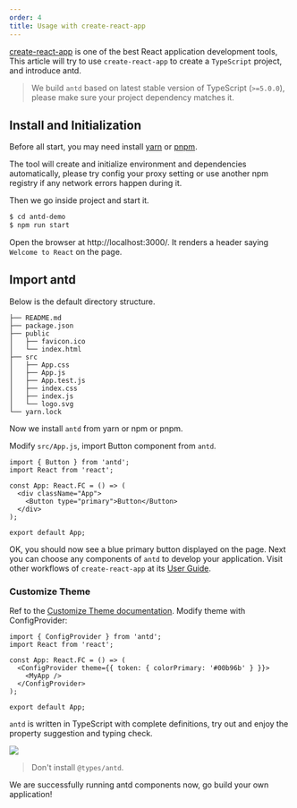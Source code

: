 ```yaml
---
order: 4
title: Usage with create-react-app
---
```


[create-react-app](https://create-react-app.dev/) is one of the best React application development tools, This article will try to use `create-react-app` to create a `TypeScript` project, and introduce antd.

> We build `antd` based on latest stable version of TypeScript (`>=5.0.0`), please make sure your project dependency matches it.

## Install and Initialization

Before all start, you may need install [yarn](https://github.com/yarnpkg/yarn/) or [pnpm](https://pnpm.io/).

<InstallDependencies npm='$ npx create-react-app antd-demo --template typescript' yarn='$ yarn create react-app antd-demo --template typescript' pnpm='$ pnpm create react-app antd-demo --template typescript'></InstallDependencies>

The tool will create and initialize environment and dependencies automatically, please try config your proxy setting or use another npm registry if any network errors happen during it.

Then we go inside project and start it.

```bash
$ cd antd-demo
$ npm run start
```

Open the browser at http://localhost:3000/. It renders a header saying `Welcome to React` on the page.

## Import antd

Below is the default directory structure.

```
├── README.md
├── package.json
├── public
│   ├── favicon.ico
│   └── index.html
├── src
│   ├── App.css
│   ├── App.js
│   ├── App.test.js
│   ├── index.css
│   ├── index.js
│   └── logo.svg
└── yarn.lock
```

Now we install `antd` from yarn or npm or pnpm.

<InstallDependencies npm='$ npm install antd --save' yarn='$ yarn add antd' pnpm='$ pnpm install antd --save'></InstallDependencies>

Modify `src/App.js`, import Button component from `antd`.

```tsx
import { Button } from 'antd';
import React from 'react';

const App: React.FC = () => (
  <div className="App">
    <Button type="primary">Button</Button>
  </div>
);

export default App;
```

OK, you should now see a blue primary button displayed on the page. Next you can choose any components of `antd` to develop your application. Visit other workflows of `create-react-app` at its [User Guide](https://create-react-app.dev/docs/getting-started).

### Customize Theme

Ref to the [Customize Theme documentation](/docs/react/customize-theme). Modify theme with ConfigProvider:

```tsx
import { ConfigProvider } from 'antd';
import React from 'react';

const App: React.FC = () => (
  <ConfigProvider theme={{ token: { colorPrimary: '#00b96b' } }}>
    <MyApp />
  </ConfigProvider>
);

export default App;
```

`antd` is written in TypeScript with complete definitions, try out and enjoy the property suggestion and typing check.

![](https://gw.alipayobjects.com/zos/antfincdn/26L5vPoLug/8d7da796-175e-40af-8eea-e7031ba09f9f.png)

> Don't install `@types/antd`.

We are successfully running antd components now, go build your own application!

